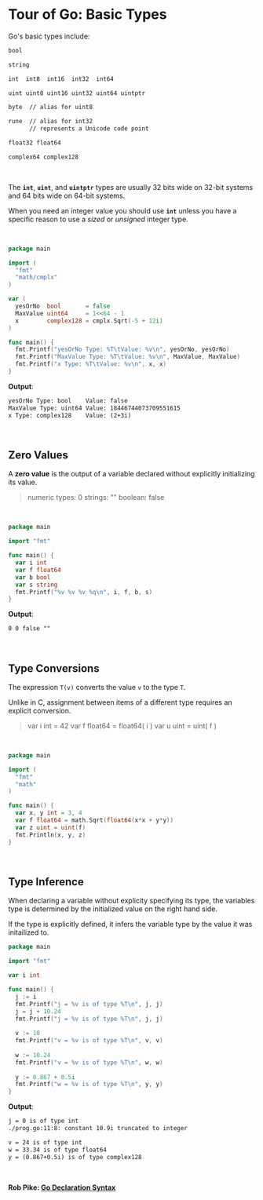 # Tour of Go: Basic Types

Go's basic types include:

```txt
bool

string

int  int8  int16  int32  int64

uint uint8 uint16 uint32 uint64 uintptr

byte  // alias for uint8

rune  // alias for int32
      // represents a Unicode code point

float32 float64

complex64 complex128
```

</br>

The **`int`**, **`uint`**, and **`uintptr`** types are usually 32 bits wide on 32-bit systems and 64 bits wide on 64-bit systems.

When you need an integer value you should use **`int`** unless you have a specific reason to use a _sized_ or _unsigned_ integer type.

</br>

```go
package main

import (
  "fmt"
  "math/cmplx"
)

var (
  yesOrNo  bool       = false
  MaxValue uint64     = 1<<64 - 1
  x        complex128 = cmplx.Sqrt(-5 + 12i)
)

func main() {
  fmt.Printf("yesOrNo Type: %T\tValue: %v\n", yesOrNo, yesOrNo)
  fmt.Printf("MaxValue Type: %T\tValue: %v\n", MaxValue, MaxValue)
  fmt.Printf("x Type: %T\tValue: %v\n", x, x)
}
```

**Output**:

```txt
yesOrNo Type: bool    Value: false
MaxValue Type: uint64 Value: 18446744073709551615
x Type: complex128    Value: (2+3i)
```

</br>

## Zero Values

A **zero value** is the output of a variable declared without explicitly initializing its value.

> numeric types: 0
> strings: ""
> boolean: false

</br>

```go
package main

import "fmt"

func main() {
  var i int
  var f float64
  var b bool
  var s string
  fmt.Printf("%v %v %v %q\n", i, f, b, s)
}
```

**Output**:

```txt
0 0 false ""
```

</br>

## Type Conversions

The expression `T(v)` converts the value `v` to the type `T`.

Unlike in C, assignment between items of a different type requires an explicit conversion.

> var i int = 42
> var f float64 = float64( i )
> var u uint = uint( f )

</br>

```go
package main

import (
  "fmt"
  "math"
)

func main() {
  var x, y int = 3, 4
  var f float64 = math.Sqrt(float64(x*x + y*y))
  var z uint = uint(f)
  fmt.Println(x, y, z)
}
```

</br>

## Type Inference

When declaring a variable without explicity specifying its type, the variables type is determined by the initialized value on the right hand side.

If the type is explicitly defined, it infers the variable type by the value it was initailized to.

```go
package main

import "fmt"

var i int

func main() {  
  j := i
  fmt.Printf("j = %v is of type %T\n", j, j)
  j = j + 10.24
  fmt.Printf("j = %v is of type %T\n", j, j)
  
  v := 10
  fmt.Printf("v = %v is of type %T\n", v, v)
  
  w := 10.24
  fmt.Printf("v = %v is of type %T\n", w, w)
  
  y := 0.867 + 0.5i
  fmt.Printf("w = %v is of type %T\n", y, y)
}
```

**Output**:

```txt
j = 0 is of type int
./prog.go:11:8: constant 10.9i truncated to integer

v = 24 is of type int
w = 33.34 is of type float64
y = (0.867+0.5i) is of type complex128
```

</br>

**Rob Pike: [Go Declaration Syntax](https://blog.golang.org/declaration-syntax)**
